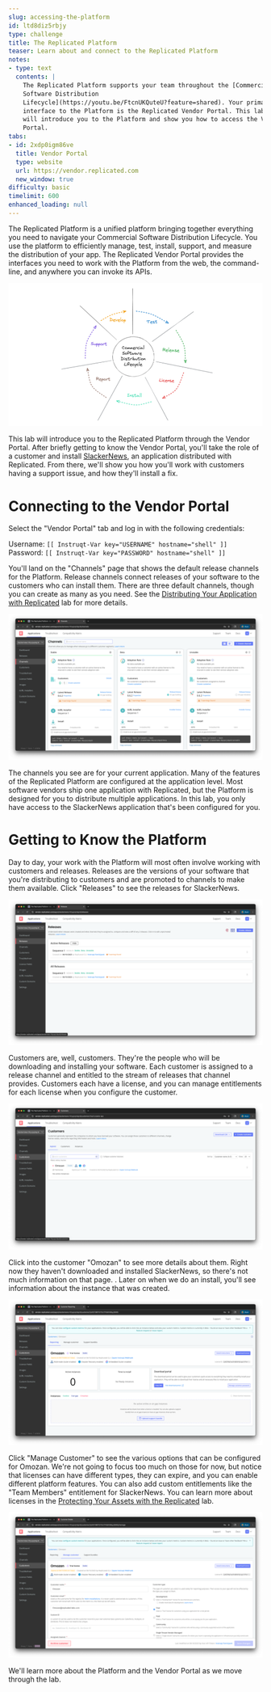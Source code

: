 ```yaml
---
slug: accessing-the-platform
id: ltd8diz5rbjy
type: challenge
title: The Replicated Platform
teaser: Learn about and connect to the Replicated Platform
notes:
- type: text
  contents: |
    The Replicated Platform supports your team throughout the [Commercial
    Software Distribution
    Lifecycle](https://youtu.be/FtcnUKQuteU?feature=shared). Your primary
    interface to the Platform is the Replicated Vendor Portal. This lab
    will introduce you to the Platform and show you how to access the Vendor
    Portal.
tabs:
- id: 2xdp0igm86ve
  title: Vendor Portal
  type: website
  url: https://vendor.replicated.com
  new_window: true
difficulty: basic
timelimit: 600
enhanced_loading: null
---
```


The Replicated Platform is a unified platform bringing together everything you
need to navigate your Commercial Software Distribution Lifecycle. You use the
platform to efficiently manage, test, install, support, and measure the
distribution of your app. The Replicated Vendor Portal provides the interfaces
you need to work with the Platform from the web, the command-line, and
anywhere you can invoke its APIs.

![Commercial Software Distribution Lifecycle](../assets/lifecycle.png)

This lab will introduce you to the Replicated Platform through the Vendor
Portal. After briefly getting to know the Vendor Portal, you'll take the role of a
customer and install [SlackerNews](https://slackernews.io), an application
distributed with Replicated. From there, we'll show you how you'll work with
customers having a support issue, and how they'll install a fix.

Connecting to the Vendor Portal
===============================

Select the "Vendor Portal" tab and log in with the following credentials:

Username: `[[ Instruqt-Var key="USERNAME" hostname="shell" ]]`<br/>
Password: `[[ Instruqt-Var key="PASSWORD" hostname="shell" ]]`

You'll land on the "Channels" page that shows the default release channels for
the Platform. Release channels connect releases of your software to the
customers who can install them. There are three default channels, though you
can create as many as you need. See the [Distributing Your Application with
Replicated](https://play.instruqt.com/replicated/tracks/distributing-with-replicated)
lab for more details.

![Channels Page](../assets/channels-page.png)

The channels you see are for your current application. Many of the features of
the Replicated Platform are configured at the application level. Most software
vendors ship one application with Replicated, but the Platform is designed for
you to distribute multiple applications. In this lab, you only have access to
the SlackerNews application that's been configured for you.

Getting to Know the Platform
============================

Day to day, your work with the Platform will most often involve working with
customers and releases. Releases are the versions of your software that you're
distributing to customers and are promoted to channels to make them available.
Click "Releases" to see the releases for SlackerNews.

![Releases Page](../assets/releases-page.png)

Customers are, well, customers. They're the people who will be downloading and
installing your software. Each customer is assigned to a release channel and
entitled to the stream of releases that channel provides. Customers each have
a license, and you can manage entitlements for each license when you
configure the customer.

![Customers Page](../assets/customers-page.png)

Click into the customer "Omozan" to see more details about them. Right now
they haven't downloaded and installed SlackerNews, so there's not much
information on that page. . Later on when we do an install, you'll see
information about the instance that was created.

![Omozan Customer Page](../assets/omozan-customer-page.png)

Click "Manage Customer" to see the various options that can be configured for
Omozan. We're not going to focus too much on those for now, but notice
that licenses can have different types, they can expire, and you can enable
different platform features. You can also add custom entitlements like the
"Team Members" entitlement for SlackerNews. You can learn more about licenses
in the [Protecting Your Assets with the Replicated](https://play.instruqt.com/replicated/tracks/protecting-your-assets) lab.

![Manage Customer Page](../assets/manage-customer-page.png)

We'll learn more about the Platform and the Vendor Portal as we move through the lab.
